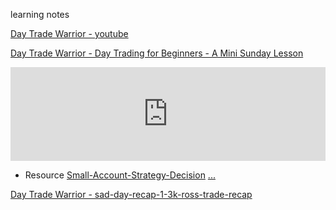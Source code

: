 learning notes


[Day Trade Warrior - youtube](https://www.youtube.com/user/DaytradeWarrior/videos)

[Day Trade Warrior - Day Trading for Beginners - A Mini Sunday Lesson](https://www.youtube.com/watch?v=ml5_6MaZaMk)
<iframe width="504" height="150" src="https://www.youtube.com/embed/ml5_6MaZaMk" frameborder="0" allow="accelerometer; autoplay; clipboard-write; encrypted-media; gyroscope; picture-in-picture" allowfullscreen></iframe>

- Resource [Small-Account-Strategy-Decision](Small-Account-Strategy-Decision.pdf) [...](https://media.warriortrading.com/2019/11/Small-Account-Strategy-Decision.pdf)

[Day Trade Warrior - sad-day-recap-1-3k-ross-trade-recap](https://www.warriortrading.com/sad-day-recap-1-3k-ross-trade-recap/)
